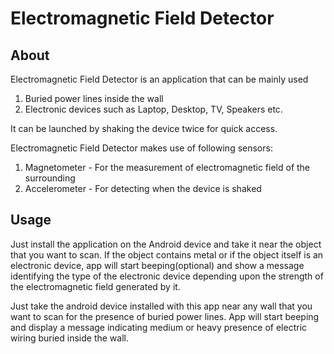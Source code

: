 # Electromagnetic Field Detector

## About

Electromagnetic Field Detector is an application that can be mainly used
1. Buried power lines inside the wall
2. Electronic devices such as Laptop, Desktop, TV, Speakers etc.

It can be launched by shaking the device twice for quick access.

Electromagnetic Field Detector makes use of following sensors:
1. Magnetometer - For the measurement of electromagnetic field of the surrounding
2. Accelerometer - For detecting when the device is shaked

## Usage

Just install the application on the Android device and take it near the object that you want to scan. If the object contains metal or if the object itself is an electronic device, app will start beeping(optional) and show a message identifying the type of the electronic device depending upon the strength of the electromagnetic field generated by it.

Just take the android device installed with this app near any wall that you want to scan for the presence of buried power lines. App will start beeping and display a message indicating medium or heavy presence of electric wiring buried inside the wall.  

